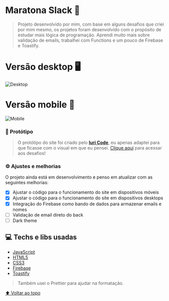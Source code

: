# Maratona Slack 👟

> Projeto desenvolvido por mim, com base em alguns desafios que criei por mim mesmo, os projetos foram desenvolvido com o propósito de estudar mais lógica de programação. Aprendi muito mais sobre validação de emails, trabalhei com Functions e um pouco de Firebase e Toastify.

# Versão desktop 🖥

![Desktop](https://user-images.githubusercontent.com/92998471/183894392-3ce2d574-bcb1-493f-8e5e-caf84102acf0.png)

# Versão mobile 📱

![Mobile](https://user-images.githubusercontent.com/92998471/183894389-8f6d6b26-1c76-43a5-abd1-bd9ac1fcd5cc.png)


### 🎨 Protótipo

> O protótipo do site foi criado pelo [**Iuri Code**](https://iuricode.com/), eu apenas adaptei para que ficasse com o visual em que eu pensei. [Clique aqui](https://www.figma.com/file/Yb9IBH56g7T1hdIyZ3BMNO/Desafios---Codel%C3%A2ndia?node-id=624%3A2) para acessar aos desafios!

### ⚙ Ajustes e melhorias

O projeto ainda está em desenvolvimento e penso em atualizar com as seguintes melhorias:

- [x] Ajustar o código para o funcionamento do site em dispositivos móveis
- [x] Ajustar o código para o funcionamento do site em dispositivos desktops
- [x] Integração do Firebase como bando de dados para armazenar emails e nomes
- [ ] Validação de email direto do back
- [ ] Dark theme

## 💻 Techs e libs usadas

- [JavaScript](https://www.javascript.com/)
- [HTML5](https://developer.mozilla.org/en-US/docs/Web/HTML)
- [CSS3](https://developer.mozilla.org/en-US/docs/Web/CSS)
- [Firebase](https://firebase.google.com/)
- [Toastify](https://apvarun.github.io/toastify-js/)

> Também usei o Prettier para ajudar na formatação.

[⬆ Voltar ao topo](#Corrida)<br>
